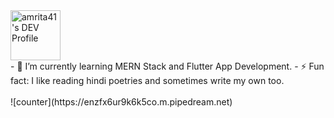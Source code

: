 <a href="https://dev.to/amrita41">
  <img src="https://d2fltix0v2e0sb.cloudfront.net/dev-badge.svg" alt="amrita41's DEV Profile" height="80" width="80">
</a> <br/>
- 🌱 I’m currently learning MERN Stack and Flutter App Development.
- ⚡ Fun fact: I like reading hindi poetries and sometimes write my own too.<br/><br/>
 ![counter](https://enzfx6ur9k6k5co.m.pipedream.net)

